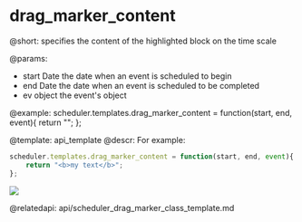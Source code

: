 drag_marker_content
=============
@short: specifies the content of the highlighted block  on the time scale
	
    
@params:
- start	Date	the date when an event is scheduled to begin   
- end	Date	the date when an event is scheduled to be completed
- ev	object	the event's object




@example:
scheduler.templates.drag_marker_content = function(start, end, event){
	return "";
};

@template:	api_template
@descr:
For example: 


~~~js
scheduler.templates.drag_marker_content = function(start, end, event){
	return "<b>my text</b>";
};
~~~

<img src="scale_content.png"/>

@relatedapi:
	api/scheduler_drag_marker_class_template.md
    
